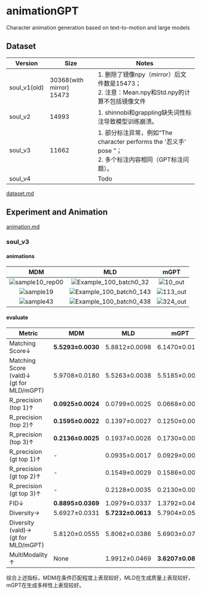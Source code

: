 



# animationGPT

Character animation generation based on text-to-motion and large models



## Dataset



| Version      | Size                          | Notes                                                        |
| ------------ | ----------------------------- | ------------------------------------------------------------ |
| soul_v1(old) | 30368(with mirror)<br />15473 | 1. 删除了镜像npy（mirror）后文件数是15473；<br />2. 注意：Mean.npy和Std.npy的计算不包括镜像文件 |
| soul_v2      | 14993                         | 1. shinnobi和grappling缺失词性标注导致模型训练崩溃。         |
| soul_v3      | 11662                         | 1. 部分标注异常，例如“The character performs the '忍义手' pose ”；<br />2. 多个标注内容相同（GPT标注问题）。 |
| soul_v4      |                               | Todo                                                         |

[dataset.md](.\dataset\dataset.md)

## Experiment and Animation

[animation.md](.\animation\animation.md)

### soul_v3

#### animations

|                         MDM                         |                             MLD                              |                 mGPT                  |
| :-------------------------------------------------: | :----------------------------------------------------------: | :-----------------------------------: |
| ![sample10_rep00](README.assets/sample10_rep00.gif) | ![Example_100_batch0_32](README.assets/Example_100_batch0_32.gif) |  ![10_out](README.assets/10_out.gif)  |
|       ![sample19](README.assets/sample19.gif)       | ![Example_100_batch0_143](README.assets/Example_100_batch0_143.gif) | ![113_out](README.assets/113_out.gif) |
|       ![sample43](README.assets/sample43.gif)       | ![Example_100_batch0_438](README.assets/Example_100_batch0_438.gif) | ![324_out](README.assets/324_out.gif) |



#### evaluate


| **Metric**                                     | **MDM**           | **MLD**           | **mGPT**          |
| ---------------------------------------------- | ----------------- | ----------------- | ----------------- |
| Matching  Score↓                               | **5.5293±0.0030** | 5.8812±0.0098     | 6.1470±0.0140     |
| Matching  Score (vald)↓<br />(gt for MLD/mGPT) | 5.9708±0.0180     | 5.5263±0.0038     | 5.5185±0.0043     |
| R_precision  (top 1)↑                          | **0.0925±0.0024** | 0.0799±0.0025     | 0.0668±0.0018     |
| R_precision  (top 2)↑                          | **0.1595±0.0022** | 0.1397±0.0027     | 0.1250±0.0031     |
| R_precision  (top 3)↑                          | **0.2136±0.0025** | 0.1937±0.0026     | 0.1730±0.0031     |
| R_precision (gt top 1)↑                        | -                 | 0.0935±0.0017     | 0.0929±0.0019     |
| R_precision  (gt top 2)↑                       | -                 | 0.1549±0.0029     | 0.1586±0.0023     |
| R_precision (gt top 3)↑                        | -                 | 0.2128±0.0035     | 0.2130±0.0029     |
| FID↓                                           | **0.8895±0.0369** | 1.0979±0.0337     | 1.3792±0.0498     |
| Diversity→                                     | 5.6927±0.0331     | **5.7232±0.0613** | 5.7904±0.0510     |
| Diversity  (vald)→ <br />(gt for MLD/mGPT)     | 5.8120±0.0555     | 5.8062±0.0386     | 5.6903±0.0740     |
| MultiModality ↑                                | None              | 1.9912±0.0469     | **3.6207±0.0872** |

综合上述指标，MDM在条件匹配程度上表现较好，MLD在生成质量上表现较好，mGPT在生成多样性上表现较好。

